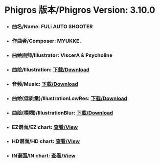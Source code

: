 
# Phigros 版本/Phigros Version:  3.10.0

- ### __曲名/Name:  FULi AUTO SHOOTER__

- ### __作曲者/Composer:  MYUKKE.__

- ### __曲绘画师/Illustrator:  ViscerA & Psycholine__

- ### __曲绘/Illustration:  [下载/Download](https://github.com/Po6647A/PAR/releases/download/3.10.0/1062.png)__

- ### __音频/Music:  [下载/Download](https://github.com/Po6647A/PAR/releases/download/3.10.0/1677.ogg)__

- ### __曲绘(低质量)/IllustrationLowRes:  [下载/Download](https://github.com/Po6647A/PAR/releases/download/3.10.0/1554.png)__

- ### __曲绘(模糊)/IllustrationBlur:  [下载/Download](https://github.com/Po6647A/PAR/releases/download/3.10.0/1308.png)__


- ### __EZ谱面/EZ chart:  [查看/View](./EZ.json/index.html)__

- ### __HD谱面/HD chart:  [查看/View](./HD.json/index.html)__

- ### __IN谱面/IN chart:  [查看/View](./IN.json/index.html)__

